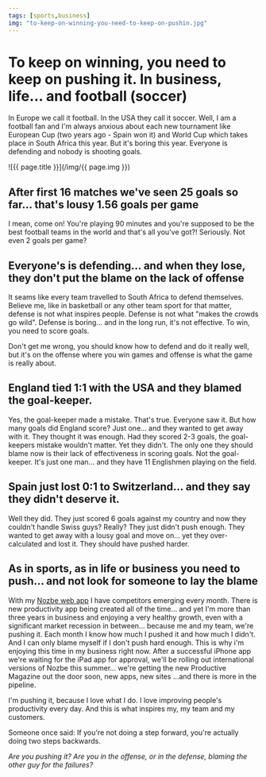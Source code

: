 ```yaml
---
tags: [sports,business]
img: "to-keep-on-winning-you-need-to-keep-on-pushin.jpg"
---
```


# To keep on winning, you need to keep on pushing it. In business, life... and football (soccer)


In Europe we call it football. In the USA they call it soccer. Well, I am a football fan and I'm always anxious about each new tournament like European Cup (two years ago - Spain won it) and World Cup which takes place in South Africa this year. But it's boring this year. Everyone is defending and nobody is shooting goals.

<!--More-->

![{{ page.title }}](/img/{{ page.img }})

## After first 16 matches we've seen 25 goals so far... that's lousy 1.56 goals per game

I mean, come on! You're playing 90 minutes and you're supposed to be the best football teams in the world and that's all you've got?! Seriously. Not even 2 goals per game?

## Everyone's is defending... and when they lose, they don't put the blame on the lack of offense

It seams like every team travelled to South Africa to defend themselves. Believe me, like in basketball or any other team sport for that matter, defense is not what inspires people. Defense is not what "makes the crowds go wild". Defense is boring... and in the long run, it's not effective. To win, you need to score goals.

Don't get me wrong, you should know how to defend and do it really well, but it's on the offense where you win games and offense is what the game is really about.

## England tied 1:1 with the USA and they blamed the goal-keeper.

Yes, the goal-keeper made a mistake. That's true. Everyone saw it. But how many goals did England score? Just one... and they wanted to get away with it. They thought it was enough. Had they scored 2-3 goals, the goal-keepers mistake wouldn't matter. Yet they didn't. The only one they should blame now is their lack of effectiveness in scoring goals. Not the goal-keeper. It's just one man... and they have 11 Englishmen playing on the field.

## Spain just lost 0:1 to Switzerland... and they say they didn't deserve it.

Well they did. They just scored 6 goals against my country and now they couldn't handle Swiss guys? Really? They just didn't push enough. They wanted to get away with a lousy goal and move on... yet they over-calculated and lost it. They should have pushed harder.

## As in sports, as in life or business you need to push... and not look for someone to lay the blame

With my [Nozbe web app][n] I have competitors emerging every month. There is new productivity app being created all of the time... and yet I'm more than three years in business and enjoying a very healthy growth, even with a significant market recession in between... because me and my team, we're pushing it. Each month I know how much I pushed it and how much I didn't. And I can only blame myself if I don't push hard enough. This is why i'm enjoying this time in my business right now. After a successful iPhone app we're waiting for the iPad app for approval, we'll be rolling out international versions of Nozbe this summer... we're getting the new Productive Magazine out the door soon, new apps, new sites ...and there is more in the pipeline.

I'm pushing it, because I love what I do. I love improving people's productivity every day. And this is what inspires my, my team and my customers.

Someone once said: If you're not doing a step forward, you're actually doing two steps backwards.

_Are you pushing it? Are you in the offense, or in the defense, blaming the other guy for the failures?_



[n]: https://michael.gratis/nozbe